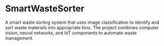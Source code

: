 # SmartWasteSorter
 A smart waste sorting system that uses image classification to identify and sort waste materials into appropriate bins. The project combines computer vision, neural networks, and IoT components to automate waste management.
